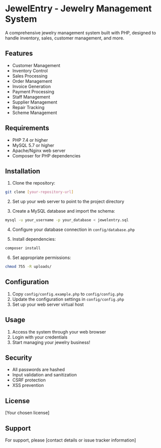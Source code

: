 # JewelEntry - Jewelry Management System

A comprehensive jewelry management system built with PHP, designed to handle inventory, sales, customer management, and more.

## Features

- Customer Management
- Inventory Control
- Sales Processing
- Order Management
- Invoice Generation
- Payment Processing
- Staff Management
- Supplier Management
- Repair Tracking
- Scheme Management

## Requirements

- PHP 7.4 or higher
- MySQL 5.7 or higher
- Apache/Nginx web server
- Composer for PHP dependencies

## Installation

1. Clone the repository:
```bash
git clone [your-repository-url]
```

2. Set up your web server to point to the project directory

3. Create a MySQL database and import the schema:
```bash
mysql -u your_username -p your_database < jewelentry.sql
```

4. Configure your database connection in `config/database.php`

5. Install dependencies:
```bash
composer install
```

6. Set appropriate permissions:
```bash
chmod 755 -R uploads/
```

## Configuration

1. Copy `config/config.example.php` to `config/config.php`
2. Update the configuration settings in `config/config.php`
3. Set up your web server virtual host

## Usage

1. Access the system through your web browser
2. Login with your credentials
3. Start managing your jewelry business!

## Security

- All passwords are hashed
- Input validation and sanitization
- CSRF protection
- XSS prevention

## License

[Your chosen license]

## Support

For support, please [contact details or issue tracker information] 